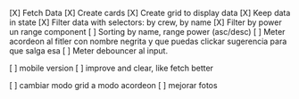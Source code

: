 [X] Fetch Data
[X] Create cards
[X] Create grid to display data
[X] Keep data in state
[X] Filter data with selectors: by crew, by name
[X] Filter by power un range component
[ ] Sorting by name, range power (asc/desc)
[ ] Meter acordeon al fitler con nombre negrita y que puedas clickar sugerencia para que salga esa
[ ] Meter debouncer al input.

[ ] mobile version
[ ] improve and clear, like fetch better

[ ] cambiar modo grid a modo acordeon
[ ] mejorar fotos